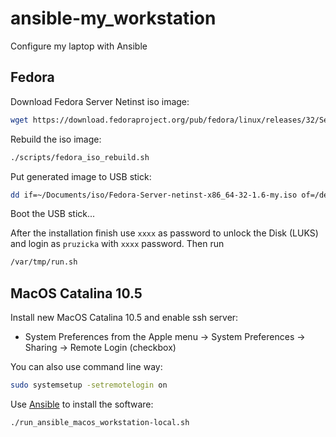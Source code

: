 # ansible-my_workstation

Configure my laptop with Ansible

## Fedora

Download Fedora Server Netinst iso image:

```bash
wget https://download.fedoraproject.org/pub/fedora/linux/releases/32/Server/x86_64/iso/Fedora-Server-netinst-x86_64-32-1.6.iso -O ~/Documents/iso/
```

Rebuild the iso image:

```bash
./scripts/fedora_iso_rebuild.sh
```

Put generated image to USB stick:

```bash
dd if=~/Documents/iso/Fedora-Server-netinst-x86_64-32-1.6-my.iso of=/dev/sdb bs=8M
```

Boot the USB stick...

After the installation finish use `xxxx` as password to unlock the Disk (LUKS)
and login as `pruzicka` with `xxxx` password. Then run

```bash
/var/tmp/run.sh
```

## MacOS Catalina 10.5

Install new MacOS Catalina 10.5 and enable ssh server:

* System Preferences from the Apple menu -> System Preferences -> Sharing
  -> Remote Login (checkbox)

You can also use command line way:

```bash
sudo systemsetup -setremotelogin on
```

Use [Ansible](https://www.ansible.com/) to install the software:

```bash
./run_ansible_macos_workstation-local.sh
```
